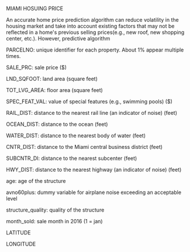 MIAMI HOSUING PRICE

An accurate home price prediction algorithm can reduce volatility in the housing market and take into account existing factors that may not be reflected in a home's previous selling prices(e.g., new roof, new shopping center, etc.). However, predictive algorithm

PARCELNO: unique identifier for each property. About 1% appear multiple times.

SALE_PRC: sale price ($)

LND_SQFOOT: land area (square feet)

TOT_LVG_AREA: floor area (square feet)

SPEC_FEAT_VAL: value of special features (e.g., swimming pools) ($)

RAIL_DIST: distance to the nearest rail line (an indicator of noise) (feet)

OCEAN_DIST: distance to the ocean (feet)

WATER_DIST: distance to the nearest body of water (feet)

CNTR_DIST: distance to the Miami central business district (feet)

SUBCNTR_DI: distance to the nearest subcenter (feet)

HWY_DIST: distance to the nearest highway (an indicator of noise) (feet)

age: age of the structure

avno60plus: dummy variable for airplane noise exceeding an acceptable level

structure_quality: quality of the structure

month_sold: sale month in 2016 (1 = jan)

LATITUDE

LONGITUDE
